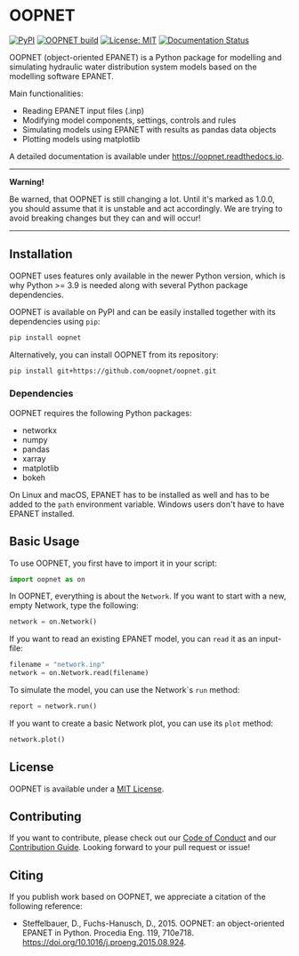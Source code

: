 # OOPNET
[![PyPI](https://img.shields.io/pypi/v/oopnet.svg)](https://pypi.python.org/pypi/oopnet)
[![OOPNET build](https://github.com/oopnet/oopnet/actions/workflows/build.yml/badge.svg)](https://github.com/oopnet/oopnet/actions/workflows/build.yml)
[![License: MIT](https://img.shields.io/badge/License-MIT-yellow.svg)](https://github.com/oopnet/oopnet/blob/main/LICENSE.md)
[![Documentation Status](https://readthedocs.org/projects/oopnet/badge/?version=latest)](https://oopnet.readthedocs.io/en/latest/?badge=latest)

OOPNET (object-oriented EPANET) is a Python package for modelling and simulating hydraulic water distribution system models based on the modelling software EPANET.

Main functionalities:

-	Reading EPANET input files (.inp)
-	Modifying model components, settings, controls and rules 
-	Simulating models using EPANET with results as pandas data objects
-	Plotting models using matplotlib

A detailed documentation is available under https://oopnet.readthedocs.io.

---
**Warning!**

Be warned, that OOPNET is still changing a lot. Until it's marked as 1.0.0, you should assume that it is unstable and act accordingly. We are trying to avoid breaking changes but they can and will occur!

---

## Installation

OOPNET uses features only available in the newer Python version, which is why Python >= 3.9 is needed along with
several Python package dependencies.

OOPNET is available on PyPI and can be easily installed together with its dependencies using `pip`:

```bash
pip install oopnet
```

Alternatively, you can install OOPNET from its repository:


```bash
pip install git+https://github.com/oopnet/oopnet.git
```

### Dependencies
OOPNET requires the following Python packages:
- networkx
- numpy
- pandas
- xarray
- matplotlib
- bokeh

On Linux and macOS, EPANET has to be installed as well and has to be added to the `path` environment variable. Windows users don't have to have EPANET installed.

## Basic Usage

To use OOPNET, you first have to import it in your script:

```python
import oopnet as on
```

In OOPNET, everything is about the `Network`. If you want to start with a new, empty Network, type the following:

```python
network = on.Network()
```

If you want to read an existing EPANET model, you can `read` it as an input-file:

```python
filename = "network.inp"
network = on.Network.read(filename)
```

To simulate the model, you can use the Network\`s `run` method:

```python
report = network.run()
```

If you want to create a basic Network plot, you can use its `plot` method:

```python
network.plot()
```

## License

OOPNET is available under a [MIT License](https://github.com/oopnet/oopnet/blob/main/LICENSE.md).

## Contributing
If you want to contribute, please check out our [Code of Conduct](https://github.com/oopnet/oopnet/blob/main/CODE_OF_CONDUCT.md) and our [Contribution Guide](https://github.com/oopnet/oopnet/blob/main/CONTRIBUTING.md). Looking forward to your pull request or issue!

## Citing
If you publish work based on OOPNET, we appreciate a citation of the following reference:
 
 - Steffelbauer, D., Fuchs-Hanusch, D., 2015. OOPNET: an object-oriented EPANET in Python. Procedia Eng. 119, 710e718. https://doi.org/10.1016/j.proeng.2015.08.924.

